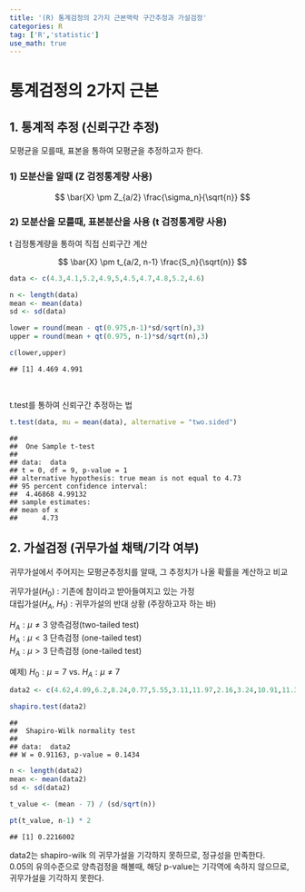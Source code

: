 ```yaml
---
title: '(R) 통계검정의 2가지 근본맥락 구간추정과 가설검정'
categories: R
tag: ['R','statistic']
use_math: true
---
```




# 통계검정의 2가지 근본

## 1. 통계적 추정 (신뢰구간 추정)

모평균을 모를때, 표본을 통하여 모평균을 추정하고자 한다.

### 1) 모분산을 알때 (Z 검정통계량 사용)

$$
\bar{X} \pm Z_{a/2} \frac{\sigma_n}{\sqrt{n}} 
$$

### 2) 모분산을 모를때, 표본분산을 사용 (t 검정통계량 사용)

t 검정통계량을 통하여 직접 신뢰구간 계산

$$ 
\bar{X} \pm t_{a/2, n-1} \frac{S_n}{\sqrt{n}} 
$$

``` r
data <- c(4.3,4.1,5.2,4.9,5,4.5,4.7,4.8,5.2,4.6)

n <- length(data)
mean <- mean(data)
sd <- sd(data)

lower = round(mean - qt(0.975,n-1)*sd/sqrt(n),3)
upper = round(mean + qt(0.975, n-1)*sd/sqrt(n),3)

c(lower,upper)
```

    ## [1] 4.469 4.991

<br/>

t.test를 통하여 신뢰구간 추정하는 법

``` r
t.test(data, mu = mean(data), alternative = "two.sided")
```

    ## 
    ##  One Sample t-test
    ## 
    ## data:  data
    ## t = 0, df = 9, p-value = 1
    ## alternative hypothesis: true mean is not equal to 4.73
    ## 95 percent confidence interval:
    ##  4.46868 4.99132
    ## sample estimates:
    ## mean of x 
    ##      4.73

## 2. 가설검정 (귀무가설 채택/기각 여부)

귀무가설에서 주어지는 모평균추정치를 알때, 그 추정치가 나올 확률을
계산하고 비교

귀무가설($H_0$) : 기존에 참이라고 받아들여지고 있는 가정  
대립가설($H_A$, $H_1$) : 귀무가설의 반대 상황 (주장하고자 하는 바)

$H_A : \mu \neq 3$ 양측검정(two-tailed test)  
$H_A : \mu < 3$ 단측검정 (one-tailed test)  
$H_A : \mu > 3$ 단측검정 (one-tailed test)

예제) $H_0 : \mu = 7$ vs. $H_A : \mu \neq 7$

``` r
data2 <- c(4.62,4.09,6.2,8.24,0.77,5.55,3.11,11.97,2.16,3.24,10.91,11.36,0.87,9.93,2.9)

shapiro.test(data2)
```

    ## 
    ##  Shapiro-Wilk normality test
    ## 
    ## data:  data2
    ## W = 0.91163, p-value = 0.1434

``` r
n <- length(data2)
mean <- mean(data2)
sd <- sd(data2)

t_value <- (mean - 7) / (sd/sqrt(n)) 

pt(t_value, n-1) * 2
```

    ## [1] 0.2216002

data2는 shapiro-wilk 의 귀무가설을 기각하지 못하므로, 정규성을
만족한다.  
0.05의 유의수준으로 양측검정을 해볼때, 해당 p-value는 기각역에 속하지
않으므로, 귀무가설을 기각하지 못한다.
